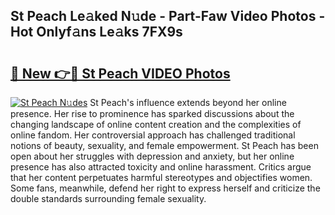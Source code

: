 ## St Peach Le𝚊ked N𝚞de - Part-Faw Video Photos - Hot Onlyf𝚊ns Le𝚊ks 7FX9s

# <h2><a href="http://ab36106.deff.icu/?id=St+Peach">🔗 New 👉🔴 St Peach VIDEO Photos</a></h2>

[![St Peach N𝚞des](https://i.imgur.com/rIISA9y.gif)](http://ab36106.deff.icu/?id=St+Peach)
St Peach's influence extends beyond her online presence. Her rise to prominence has sparked discussions about the changing landscape of online content creation and the complexities of online fandom. Her controversial approach has challenged traditional notions of beauty, sexuality, and female empowerment. St Peach has been open about her struggles with depression and anxiety, but her online presence has also attracted toxicity and online harassment. Critics argue that her content perpetuates harmful stereotypes and objectifies women. Some fans, meanwhile, defend her right to express herself and criticize the double standards surrounding female sexuality.
